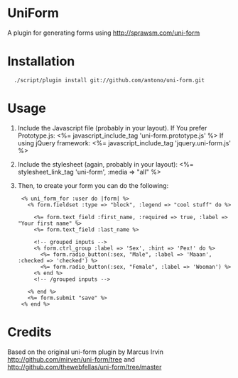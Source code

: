 UniForm
=======

A plugin for generating forms using http://sprawsm.com/uni-form

Installation
============

      ./script/plugin install git://github.com/antono/uni-form.git

Usage
=====

1. Include the Javascript file (probably in your layout).
   If You prefer Prototype.js:
        <%= javascript_include_tag 'uni-form.prototype.js' %>
   If using jQuery framework:
        <%= javascript_include_tag 'jquery.uni-form.js' %>

2. Include the stylesheet (again, probably in your layout):
        <%= stylesheet_link_tag 'uni-form', :media => "all" %>

3. Then, to create your form you can do the following:

        <% uni_form_for :user do |form| %>
          <% form.fieldset :type => "block", :legend => "cool stuff" do %>

            <%= form.text_field :first_name, :required => true, :label => "Your first name" %>
            <%= form.text_field :last_name %>

            <!-- grouped inputs -->
            <% form.ctrl_group :label => 'Sex', :hint => 'Pex!' do %>
              <%= form.radio_button(:sex, "Male", :label => 'Maaan', :checked => 'checked') %>
              <%= form.radio_button(:sex, "Female", :label => 'Wooman') %>
            <% end %>
            <!-- /grouped inputs -->

          <% end %>
          <%= form.submit "save" %>
        <% end %>

Credits
=======

Based on the original uni-form plugin by Marcus Irvin
http://github.com/mirven/uni-form/tree and
http://github.com/thewebfellas/uni-form/tree/master
